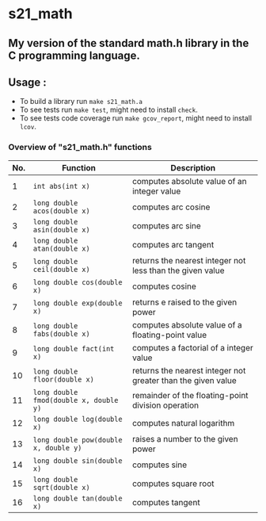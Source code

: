 # s21_math 
## My version of the standard math.h library in the C programming language.

##  Usage :
- To build a library run `make s21_math.a`
- To see tests run `make test`, might need to install `check`.
- To see tests code coverage run `make gcov_report`, might need to install `lcov`. 
### Overview of "s21_math.h" functions

| No. | Function | Description |
| --- | -------- | ----------- |
| 1 | `int abs(int x)` | computes absolute value of an integer value |
| 2 | `long double acos(double x)` | computes arc cosine |
| 3 | `long double asin(double x)` | computes arc sine |
| 4 | `long double atan(double x)` | computes arc tangent |
| 5 | `long double ceil(double x)` | returns the nearest integer not less than the given value |
| 6 | `long double cos(double x)` | computes cosine |
| 7 | `long double exp(double x)` | returns e raised to the given power |
| 8 | `long double fabs(double x)` | computes absolute value of a floating-point value |
| 9 | `long double fact(int x)` | computes a factorial of a integer value |
| 10 | `long double floor(double x)` | returns the nearest integer not greater than the given value |
| 11 | `long double fmod(double x, double y)` | remainder of the floating-point division operation |
| 12 | `long double log(double x)` | computes natural logarithm |
| 13 | `long double pow(double x, double y)` | raises a number to the given power |
| 14 | `long double sin(double x)` | computes sine |
| 15 | `long double sqrt(double x)` | computes square root |
| 16 | `long double tan(double x)` | computes tangent |